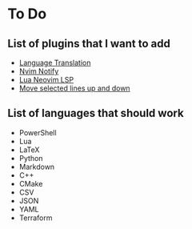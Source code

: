 # To Do

## List of plugins that I want to add

- [Language Translation](https://github.com/potamides/pantran.nvim)
- [Nvim Notify](https://github.com/rcarriga/nvim-notify)
- [Lua Neovim LSP](https://github.com/folke/lazydev.nvim)
- [Move selected lines up and down](https://github.com/kobbikobb/move-lines.nvim)

## List of languages that should work

- PowerShell
- Lua
- LaTeX
- Python
- Markdown
- C++
- CMake
- CSV
- JSON
- YAML
- Terraform
